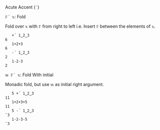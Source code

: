 Acute Accent (`´`)

`𝔽´ 𝕩`: Fold

Fold over `𝕩` with `𝔽` from right to left i.e. Insert `𝔽` between the elements of `𝕩`.
```
   +´ 1‿2‿3
6
   1+2+3
6
   -´ 1‿2‿3
2
   1-2-3
2
```
`𝕨 𝔽´ 𝕩`: Fold With initial

Monadic fold, but use `𝕨` as initial right argument.
```
   5 +´ 1‿2‿3
11
   1+2+3+5
11
   5 -´ 1‿2‿3
¯3
   1-2-3-5
¯3
```
